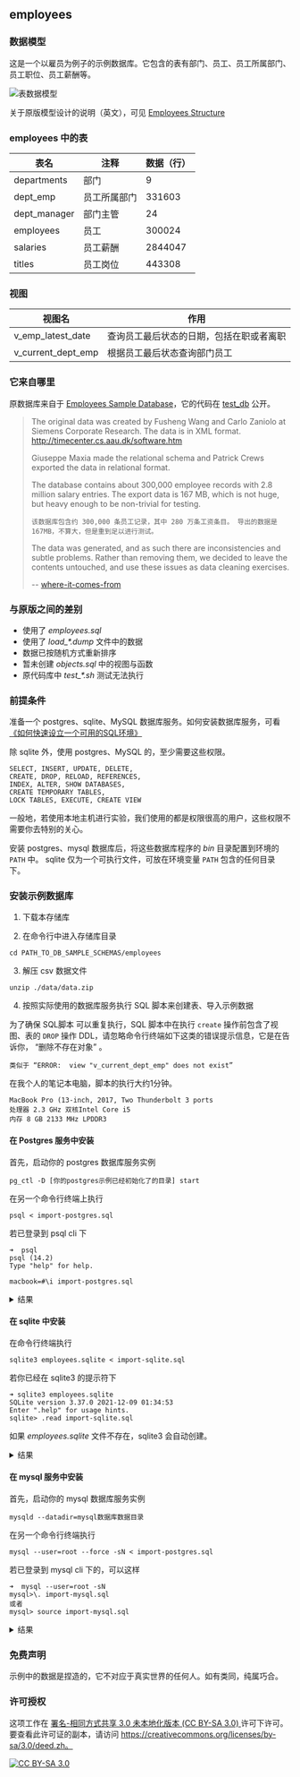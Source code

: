 ## employees

### 数据模型

这是一个以雇员为例子的示例数据库。它包含的表有部门、员工、员工所属部门、员工职位、员工薪酬等。

![表数据模型][er employees]

关于原版模型设计的说明（英文），可见 [Employees Structure][er employees structure]

### employees 中的表

|  表名                 | 注释         | 数据（行）
|----------------------|--------------|-------
| departments          | 部门          | 9
| dept_emp             | 员工所属部门    | 331603
| dept_manager         | 部门主管       | 24
| employees            | 员工          | 300024
| salaries             | 员工薪酬       | 2844047
| titles               | 员工岗位       | 443308

### 视图

| 视图名               | 作用
| --------------------|--------
| v_emp_latest_date   | 查询员工最后状态的日期，包括在职或者离职
| v_current_dept_emp  | 根据员工最后状态查询部门员工

### 它来自哪里

原数据库来自于 [Employees Sample Database][mysql sample employees]，它的代码在 [test_db][mysql sample employees codebase] 公开。

> The original data was created by Fusheng Wang and Carlo Zaniolo at Siemens Corporate Research. The data is in XML format. http://timecenter.cs.aau.dk/software.htm
>
> Giuseppe Maxia made the relational schema and Patrick Crews exported the data in relational format.
> 
> The database contains about 300,000 employee records with 2.8 million salary entries. The export data is 167 MB, which is not huge, but heavy enough to be non-trivial for testing.
> 
>   ```该数据库包含约 300,000 条员工记录，其中 280 万条工资条目。 导出的数据是167MB，不算大，但是重到足以进行测试。```
> 
> 
> The data was generated, and as such there are inconsistencies and subtle problems. Rather than removing them, we decided to leave the contents untouched, and use these issues as data cleaning exercises.
> 
> -- [where-it-comes-from][where is comes from]
>

### 与原版之间的差别

* 使用了 *employees.sql*
* 使用了 *load_\*.dump* 文件中的数据
* 数据已按随机方式重新排序
* 暂未创建 *objects.sql* 中的视图与函数
* 原代码库中 *test_\*.sh* 测试无法执行

### 前提条件

准备一个 postgres、sqlite、MySQL 数据库服务。如何安装数据库服务，可看 [《如何快速设立一个可用的SQL环境》][lab]

除 sqlite 外，使用 postgres、MySQL 的，至少需要这些权限。

    SELECT, INSERT, UPDATE, DELETE, 
    CREATE, DROP, RELOAD, REFERENCES, 
    INDEX, ALTER, SHOW DATABASES, 
    CREATE TEMPORARY TABLES, 
    LOCK TABLES, EXECUTE, CREATE VIEW

一般地，若使用本地主机进行实验，我们使用的都是权限很高的用户，这些权限不需要你去特别的关心。

安装 postgres、mysql 数据库后，将这些数据库程序的 *bin* 目录配置到环境的 `PATH` 中。
sqlite 仅为一个可执行文件，可放在环境变量 `PATH` 包含的任何目录下。

### 安装示例数据库

1. 下载本存储库

2. 在命令行中进入存储库目录

```
cd PATH_TO_DB_SAMPLE_SCHEMAS/employees
```

3. 解压 csv 数据文件

```  
unzip ./data/data.zip
```

4. 按照实际使用的数据库服务执行 SQL 脚本来创建表、导入示例数据

为了确保 SQL脚本 可以重复执行，SQL 脚本中在执行 `create` 操作前包含了视图、表的 `DROP` 操作 DDL，请忽略命令行终端如下这类的错误提示信息，它是在告诉你， “删除不存在对象” 。

    类似于 “ERROR:  view "v_current_dept_emp" does not exist” 

在我个人的笔记本电脑，脚本的执行大约1分钟。

    MacBook Pro (13-inch, 2017, Two Thunderbolt 3 ports
    处理器 2.3 GHz 双核Intel Core i5
    内存 8 GB 2133 MHz LPDDR3

#### 在 Postgres 服务中安装


首先，启动你的 postgres 数据库服务实例
    
    pg_ctl -D [你的postgres示例已经初始化了的目录] start

在另一个命令行终端上执行

    psql < import-postgres.sql

若已登录到 psql cli 下
  
    ➜  psql
    psql (14.2)
    Type "help" for help.
    
    macbook=#\i import-postgres.sql

<details>
  <summary>结果</summary>

    ➜  psql < import-postgres.sql
    DROP DATABASE
    CREATE DATABASE
    You are now connected to database "employees" as user "macbook".
    
    start at 2022-05-17 12:43:38.591187+08
    
     CREATING DATABASE STRUCTURE
    
    psql:./sql/drop.sql:3: ERROR:  view "v_current_dept_emp" does not exist
    psql:./sql/drop.sql:4: ERROR:  view "v_emp_latest_date" does not exist
    psql:./sql/drop.sql:5: NOTICE:  table "dept_emp" does not exist, skipping
    DROP TABLE
    psql:./sql/drop.sql:6: NOTICE:  table "dept_manager" does not exist, skipping
    DROP TABLE
    psql:./sql/drop.sql:7: NOTICE:  table "titles" does not exist, skipping
    DROP TABLE
    psql:./sql/drop.sql:8: NOTICE:  table "salaries" does not exist, skipping
    DROP TABLE
    psql:./sql/drop.sql:9: NOTICE:  table "employees" does not exist, skipping
    DROP TABLE
    psql:./sql/drop.sql:10: NOTICE:  table "departments" does not exist, skipping
    DROP TABLE
    CREATE TABLE
    CREATE TABLE
    CREATE TABLE
    CREATE TABLE
    CREATE TABLE
    CREATE TABLE
    CREATE VIEW
    CREATE VIEW
     LOADING departments
    
    COPY 9
     LOADING employees
    
    COPY 300024
     LOADING dept_emp
    
    COPY 331603
     LOADING dept_manager
    
    COPY 24
     LOADING salaries
    
    COPY 2844047
     LOADING titles
    
    COPY 443308
     Ended at 2022-05-17 12:44:33.367527+08
    
     It tooks 00:00:54.777496
    
    
     Counting tables record
    
     dept_emp     |     331603
     dept_manager |         24
     titles       |     443308
     salaries     |    2844047
     employees    |     300024
     departments  |          9
</details>


#### 在 sqlite 中安装

在命令行终端执行

    sqlite3 employees.sqlite < import-sqlite.sql

若你已经在 sqlite3 的提示符下

    ➜ sqlite3 employees.sqlite
    SQLite version 3.37.0 2021-12-09 01:34:53
    Enter ".help" for usage hints.
    sqlite> .read import-sqlite.sql


如果 *employees.sqlite*  文件不存在，sqlite3 会自动创建。

<details>
  <summary>结果</summary>

  ```
  CREATING DATABASE STRUCTURE
  Error: near line 3: in prepare, no such view: v_current_dept_emp (1)
  Error: near line 4: in prepare, no such view: v_emp_latest_date (1)
  LOADING departments
  LOADING employees
  LOADING titles
  LOADING dept_emp
  LOADING dept_manager
  LOADING salaries
  It tooks 00:48.000
  
  Counting tables record
  dept_emp|331603
  dept_manager|24
  titles|443308
  salaries|2844047
  employees|300024
  departments|9
  ```
</details>


#### 在 mysql 服务中安装

首先，启动你的 mysql 数据库服务实例

    mysqld --datadir=mysql数据库数据目录

在另一个命令行终端执行

    mysql --user=root --force -sN < import-postgres.sql

若已登录到 mysql cli 下的，可以这样
  
    ➜  mysql --user=root -sN
    mysql>\. import-mysql.sql
    或者
    mysql> source import-mysql.sql



<details>
  <summary>
    结果
  </summary>
  
  ```
  ➜  mysql --user=root --force -sN < import-mysql.sql
  start at 2022-05-17 11:52:50
  CREATING DATABASE STRUCTURE
  Dropping everything
  ERROR 1051 (42S02) at line 3 in file: './sql/drop.sql': Unknown table 'employees.v_current_dept_emp'
  ERROR 1051 (42S02) at line 4 in file: './sql/drop.sql': Unknown table 'employees.v_emp_latest_date'
  Creating tables
  storage engine: InnoDB
  Creating views

  LOADING departments
  employees.departments: Records: 9  Deleted: 0  Skipped: 0  Warnings: 0

  LOADING employees
  employees.employees: Records: 300024  Deleted: 0  Skipped: 0  Warnings: 0
  LOADING dept_emp
  employees.dept_emp: Records: 331603  Deleted: 0  Skipped: 0  Warnings: 0
  LOADING dept_manager
  employees.dept_manager: Records: 24  Deleted: 0  Skipped: 0  Warnings: 0
  LOADING salaries
  employees.salaries: Records: 2844047  Deleted: 0  Skipped: 0  Warnings: 0
  LOADING titles
  employees.titles: Records: 443308  Deleted: 0  Skipped: 0  Warnings: 0

  Ended at 2022-05-17 11:53:58
  It tooks 00:01:08.000000

  Counting tables record
  dept_emp  331603
  dept_manager  24
  titles  443308
  salaries  2844047
  employees 300024
  departments 9
  ```

</details>

### 免费声明

示例中的数据是捏造的，它不对应于真实世界的任何人。如有类同，纯属巧合。

### 许可授权

这项工作在 [署名-相同方式共享 3.0 未本地化版本 (CC BY-SA 3.0) ][cc-by-sa] 许可下许可。
要查看此许可证的副本，请访问
https://creativecommons.org/licenses/by-sa/3.0/deed.zh。

[![CC BY-SA 3.0][cc-by-sa-image]][cc-by-sa]

<!-- reference links -->
[lab]: https://youwu.today/skill/thinkinsql/how-to-setup-a-database-for-sql-learning/
[where is comes from]: https://github.com/datacharmer/test_db#where-it-comes-from
[mysql sample employees]: https://dev.mysql.com/doc/employee/en/
[mysql sample employees codebase]: https://github.com/datacharmer/test_db
[er employees ori]: ./images/employees-schema.png
[er employees]: ./images/er-employees-zh.png
[er employees structure]: https://dev.mysql.com/doc/employee/en/sakila-structure.html


[cc-by-sa]: https://creativecommons.org/licenses/by-sa/3.0/
[cc-by-sa-image]: https://licensebuttons.net/l/by-sa/3.0/88x31.png
[cc-by-sa-shield]: https://img.shields.io/badge/License-CC%20BY--SA%203.0-lightgrey.svg
